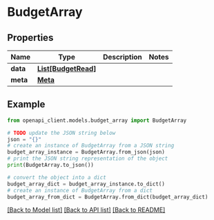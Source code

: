 # BudgetArray


## Properties

Name | Type | Description | Notes
------------ | ------------- | ------------- | -------------
**data** | [**List[BudgetRead]**](BudgetRead.md) |  | 
**meta** | [**Meta**](Meta.md) |  | 

## Example

```python
from openapi_client.models.budget_array import BudgetArray

# TODO update the JSON string below
json = "{}"
# create an instance of BudgetArray from a JSON string
budget_array_instance = BudgetArray.from_json(json)
# print the JSON string representation of the object
print(BudgetArray.to_json())

# convert the object into a dict
budget_array_dict = budget_array_instance.to_dict()
# create an instance of BudgetArray from a dict
budget_array_from_dict = BudgetArray.from_dict(budget_array_dict)
```
[[Back to Model list]](../README.md#documentation-for-models) [[Back to API list]](../README.md#documentation-for-api-endpoints) [[Back to README]](../README.md)


